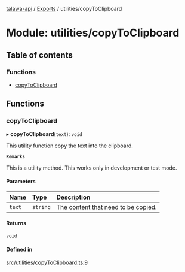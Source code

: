 [talawa-api](../README.md) / [Exports](../modules.md) / utilities/copyToClipboard

# Module: utilities/copyToClipboard

## Table of contents

### Functions

- [copyToClipboard](utilities_copyToClipboard.md#copytoclipboard)

## Functions

### copyToClipboard

▸ **copyToClipboard**(`text`): `void`

This utility function copy the text into the clipboard.

**`Remarks`**

This is a utility method. This works only in development or test mode.

#### Parameters

| Name | Type | Description |
| :------ | :------ | :------ |
| `text` | `string` | The content that need to be copied. |

#### Returns

`void`

#### Defined in

[src/utilities/copyToClipboard.ts:9](https://github.com/Nitya-Pasrija/talawa-api/blob/faae1c9/src/utilities/copyToClipboard.ts#L9)
